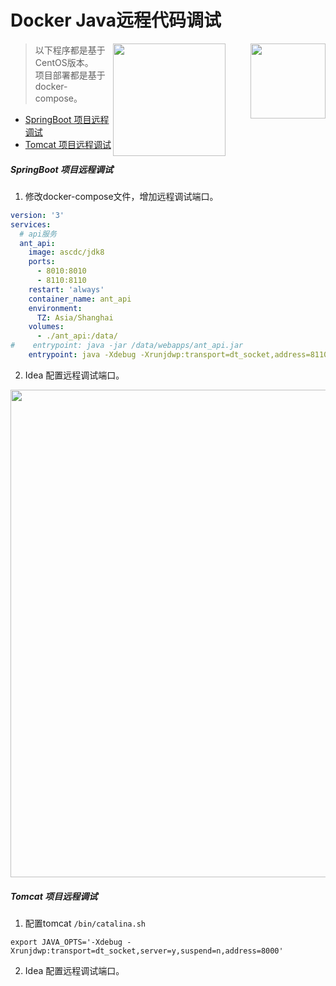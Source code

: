 # Docker Java远程代码调试

<img src="./images/idea.png" style="width:120px;float: right; margin-left: 40px" class="no-zoom" />
<img src="./images/debug.png" style="width:180px;float: right" class="no-zoom" />

> 以下程序都是基于CentOS版本。<br>
> 项目部署都是基于 docker-compose。

* [SpringBoot 项目远程调试](/problem/docker-remote?id=springboot-项目远程调试)
* [Tomcat 项目远程调试](/problem/docker-remote?id=tomcat-项目远程调试)

##### SpringBoot 项目远程调试

1. 修改docker-compose文件，增加远程调试端口。

``` yaml
version: '3'
services:
  # api服务
  ant_api:
    image: ascdc/jdk8
    ports:
      - 8010:8010
      - 8110:8110
    restart: 'always'
    container_name: ant_api
    environment:
      TZ: Asia/Shanghai
    volumes:
      - ./ant_api:/data/
#    entrypoint: java -jar /data/webapps/ant_api.jar
    entrypoint: java -Xdebug -Xrunjdwp:transport=dt_socket,address=8110,server=y,suspend=n -jar /data/webapps/lottery-grasp.jar
```

2. Idea 配置远程调试端口。

<img src="./images/WX20200524-190214@2x.png" style="width:780px;" class="no-zoom" />


##### Tomcat 项目远程调试

1. 配置tomcat `/bin/catalina.sh`

``` vim
export JAVA_OPTS='-Xdebug -Xrunjdwp:transport=dt_socket,server=y,suspend=n,address=8000'
```

2. Idea 配置远程调试端口。
